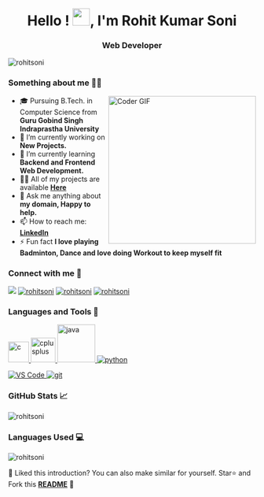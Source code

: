 <h1 align="center">Hello ! <img src="https://media.giphy.com/media/hvRJCLFzcasrR4ia7z/giphy.gif" width="35px">, I'm Rohit Kumar Soni</h1>
<h3 align="center">Web Developer</h3>
<p align="left"> <img src="https://komarev.com/ghpvc/?username=your-github-rohitsoni98&color=blue&style=plastic" alt="rohitsoni" /> </p>
<h3 align="left">Something about me 👨‍💻</h3>
<img src="https://i.pinimg.com/originals/e1/f3/41/e1f3413bf5036045713341394f617225.gif" alt="Coder GIF" width="300" align="right"> 

- 🎓 Pursuing B.Tech. in Computer Science from **Guru Gobind Singh Indraprastha University**
- 🔭 I’m currently working on **New Projects.**
- 🌱 I’m currently learning **Backend and Frontend Web Development.**
- 👨‍💻 All of my projects are available **<a id="raw-url" href="https://github.com/rohitsoni98">Here</a>**
- 💬 Ask me anything about **my domain, Happy to help.**
- 📫 How to reach me:  **<a id="raw-url" href="https://linkedin.com/in/rohit-soni-006868196/">LinkedIn</a>**
- ⚡ Fun fact **I love playing Badminton, Dance and love doing Workout to keep myself fit**


<h3 align="left">Connect with me 📨</h3>
<p>
<a href="https://twitter.com/rsoni5467" target="blank"><img  src="https://img.shields.io/badge/Twitter-1DA1F2?style=for-the-badge&logo=twitter&logoColor=white" /></a>
<a href=" href="https://www.linkedin.com/in/rohit-soni-006868196/" target="blank"><img  src="https://img.shields.io/badge/LinkedIn-0077B5?style=for-the-badge&logo=linkedin&logoColor=white" alt="rohitsoni"/></a>
<a href="https://instagram.com/rsoni98" target="blank"><img  src="https://img.shields.io/badge/Instagram-E4405F?style=for-the-badge&logo=instagram&logoColor=white" alt="rohitsoni"/></a>
<a href="https://api.whatsapp.com/send?phone=9896788176" target="blank"><img  src="https://img.shields.io/badge/WhatsApp-25D366?style=for-the-badge&logo=whatsapp&logoColor=white" alt="rohitsoni"/></a>

<h3 align="left">Languages and Tools 🚀</h3>
<p align="left"> 
<a href="https://html.com/" target="_blank"> <img src="https://lorvencomputers.com/assets/img/course/2.png" width="42" alt="c"/> </a> 
<a href="https://www.javascript.com/learn" target="_blank"> <img src="https://4.bp.blogspot.com/-s2EhTt57oeU/XHtQtO1QNLI/AAAAAAAANW8/KYkPQEZUyocSpA2RzqCcVt31imXPi63RACLcBGAs/s1600/Free%2BCourses%2Bto%2Blearn%2BJavaScript.jpg" width="50" alt="cplusplus" /> </a> 
<a href="https://www.w3.org/Style/CSS/learning" target="_blank"> <img src="https://www.tutorialrepublic.com/lib/images/css-illustration.png" width="77" alt="java"/> </a> 
<a href="https://www.python.org" target="_blank"> <img src="https://img.shields.io/badge/Python-3776AB?style=for-the-badge&logo=python&logoColor=white" alt="python"/> </a> 
  

<a href="https://git-scm.com/" target="_blank"> <img src="https://img.shields.io/badge/Git-F05032?style=for-the-badge&logo=git&logoColor=white" alt="VS Code"/> </a> 
<a href="https://code.visualstudio.com/download" target="_blank"> <img src="https://img.shields.io/badge/Visual_Studio_Code-0078D4?style=for-the-badge&logo=visual%20studio%20code&logoColor=white" alt="git"/> </a> 

</p>

<h3 align="left">GitHub Stats 📈</h3>

<p><img src="https://github-readme-stats.vercel.app/api?username=rohitsoni98&show_icons=true&locale=en&theme=dracula" alt="rohitsoni" /></p>

<h3 align="left">Languages Used 💻</h3>

<p><img src="https://github-readme-stats.vercel.app/api/top-langs?username=rohitsoni98&show_icons=true&locale=en&layout=compact&theme=dracula"alt="rohitsoni" /></p>

:pushpin: Liked this introduction? You can also make similar for yourself. Star⭐ and Fork this **[README](https://github.com/rohitsoni98/rohitsoni98)** :pencil:


